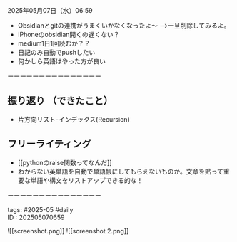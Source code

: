  
2025年05月07日（水）06:59    
  
  - Obsidianとgitの連携がうまくいかなくなったよ〜
  -->一旦削除してみるよ。
  - iPhoneのobsidian開くの遅くない？
  - medium1日1回読むか？？
  - 日記のみ自動でpushしたい
  - 何かしら英語はやった方が良い

ーーーーーーーーーーーーーーー  
## 振り返り  （できたこと）
- 片方向リスト-インデックス(Recursion)  



## フリーライティング  
  - [[pythonのraise関数ってなんだ]]
  - わからない英単語を自動で単語帳にしてもらえないものか。文章を貼って重要な単語や構文をリストアップできる的な！
  


	  
ーーーーーーーーーーーーーーー   
  
tags: #2025-05 #daily  
ID : 202505070659

![[screenshot.png]]
![[screenshot 2.png]]
